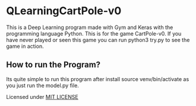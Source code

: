 # QLearningCartPole-v0
This is a Deep Learning program made with Gym and Keras with the programming language Python.
This is for the game CartPole-v0. If you have never played or seen this game you can run python3 try.py to see the game in action.

## How to run the Program?
Its quite simple to run this program after install source venv/bin/activate as you just run the model.py file.


Licensed under [MIT LICENSE](LICENSE)
